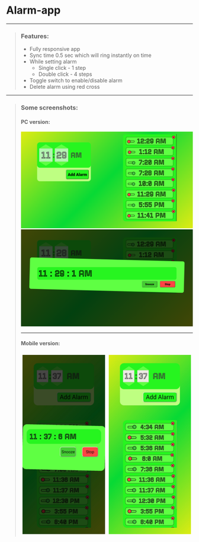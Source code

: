 # Alarm-app
---
> ### Features: 
>- Fully responsive app
>- Sync time 0.5 sec which will ring instantly on time
>- While setting alarm
>   - Single click - 1 step
>   - Double click - 4 steps
>- Toggle switch to enable/disable alarm
>- Delete alarm using red cross

---
>### Some screenshots:
>#### PC version: 
>![set alarms](images/set-alarm-pc.png)
>![set alarms](images/ringing-alarm-pc.png)
>
>---
>#### Mobile version: 
> <img src="images/ringing-alarm-mobile.png" style="width:48%; margin:1%;"><img src="images/set-alarm-mobile.png" style="width:48%; margin:1%;">
> 